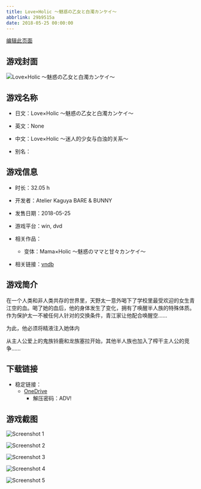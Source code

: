 ```yaml
---
title: Love×Holic ～魅惑の乙女と白濁カンケイ～
abbrlink: 29b9515a
date: 2018-05-25 00:00:00
---
```

[编辑此页面](https://github.com/ACG-3/ADV3-source/blob/main/source/_posts/games/Love%C3%97Holic%20%EF%BD%9E%E9%AD%85%E6%83%91%E3%81%AE%E4%B9%99%E5%A5%B3%E3%81%A8%E7%99%BD%E6%BF%81%E3%82%AB%E3%83%B3%E3%82%B1%E3%82%A4%EF%BD%9E.md)

## 游戏封面

![Love×Holic ～魅惑の乙女と白濁カンケイ～](https://pan.timero.xyz/onedrive/img_lib_001/Love%C3%97Holic%20%EF%BD%9E%E9%AD%85%E6%83%91%E3%81%AE%E4%B9%99%E5%A5%B3%E3%81%A8%E7%99%BD%E6%BF%81%E3%82%AB%E3%83%B3%E3%82%B1%E3%82%A4%EF%BD%9E_cover.avif)


## 游戏名称

- 日文：Love×Holic ～魅惑の乙女と白濁カンケイ～
- 英文：None
- 中文：Love×Holic ～迷人的少女与白浊的关系～

- 别名：


## 游戏信息

- 时长：32.05 h
- 开发者：Atelier Kaguya BARE & BUNNY
- 发售日期：2018-05-25
- 游戏平台：win, dvd
- 相关作品：
   - 变体：Mama×Holic ～魅惑のママと甘々カンケイ～

- 相关链接：[vndb](https://vndb.org/v22713)


## 游戏简介

在一个人类和非人类共存的世界里，天野太一意外喝下了学校里最受欢迎的女生青江空的血。喝了她的血后，他的身体发生了变化，拥有了唤醒半人族的特殊体质。
作为保护太一不被任何人针对的交换条件，青江家让他配合唤醒空......

为此，他必须将精液注入她体内

从主人公爱上的鬼族铃鹿和龙族塞拉开始，其他半人族也加入了榨干主人公的竞争......


## 下载链接

- 稳定链接：
    - [OneDrive](https://pan.timero.xyz/onedrive/adv_lib_001/Love%C3%97Holic%20%EF%BD%9E%E9%AD%85%E6%83%91%E3%81%AE%E4%B9%99%E5%A5%B3%E3%81%A8%E7%99%BD%E6%BF%81%E3%82%AB%E3%83%B3%E3%82%B1%E3%82%A4%EF%BD%9E)
        - 解压密码：ADV!



## 游戏截图


![Screenshot 1](https://pan.timero.xyz/onedrive/img_lib_001/Love%C3%97Holic%20%EF%BD%9E%E9%AD%85%E6%83%91%E3%81%AE%E4%B9%99%E5%A5%B3%E3%81%A8%E7%99%BD%E6%BF%81%E3%82%AB%E3%83%B3%E3%82%B1%E3%82%A4%EF%BD%9E_Screenshot_1.avif)

![Screenshot 2](https://pan.timero.xyz/onedrive/img_lib_001/Love%C3%97Holic%20%EF%BD%9E%E9%AD%85%E6%83%91%E3%81%AE%E4%B9%99%E5%A5%B3%E3%81%A8%E7%99%BD%E6%BF%81%E3%82%AB%E3%83%B3%E3%82%B1%E3%82%A4%EF%BD%9E_Screenshot_2.avif)

![Screenshot 3](https://pan.timero.xyz/onedrive/img_lib_001/Love%C3%97Holic%20%EF%BD%9E%E9%AD%85%E6%83%91%E3%81%AE%E4%B9%99%E5%A5%B3%E3%81%A8%E7%99%BD%E6%BF%81%E3%82%AB%E3%83%B3%E3%82%B1%E3%82%A4%EF%BD%9E_Screenshot_3.avif)

![Screenshot 4](https://pan.timero.xyz/onedrive/img_lib_001/Love%C3%97Holic%20%EF%BD%9E%E9%AD%85%E6%83%91%E3%81%AE%E4%B9%99%E5%A5%B3%E3%81%A8%E7%99%BD%E6%BF%81%E3%82%AB%E3%83%B3%E3%82%B1%E3%82%A4%EF%BD%9E_Screenshot_4.avif)

![Screenshot 5](https://pan.timero.xyz/onedrive/img_lib_001/Love%C3%97Holic%20%EF%BD%9E%E9%AD%85%E6%83%91%E3%81%AE%E4%B9%99%E5%A5%B3%E3%81%A8%E7%99%BD%E6%BF%81%E3%82%AB%E3%83%B3%E3%82%B1%E3%82%A4%EF%BD%9E_Screenshot_5.avif)

